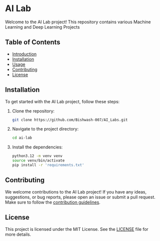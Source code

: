 # AI Lab

Welcome to the AI Lab project! This repository contains various Machine Learning and Deep Learning Projects

## Table of Contents

- [Introduction](#introduction)
- [Installation](#installation)
- [Usage](#usage)
- [Contributing](#contributing)
- [License](#license)


## Installation

To get started with the AI Lab project, follow these steps:

1. Clone the repository:
    ```bash
    git clone https://github.com/Bishwash-007/AI_Labs.git
    ```
2. Navigate to the project directory:
    ```bash
    cd ai-lab
    ```
3. Install the dependencies:
    ```bash
    python3.12 -m venv venv
    source venv/bin/activate
    pip install -r 'requirements.txt'
    ```

## Contributing

We welcome contributions to the AI Lab project! If you have any ideas, suggestions, or bug reports, please open an issue or submit a pull request. Make sure to follow the [contribution guidelines](CONTRIBUTING.md).

## License

This project is licensed under the MIT License. See the [LICENSE](LICENSE) file for more details.
